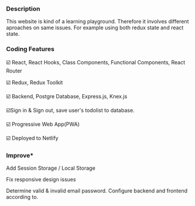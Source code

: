 ### Description

This website is kind of a learning playground. Therefore it involves different aproaches on same issues. For example using both redux state and react state.


### Coding Features

☑️ React, React Hooks, Class Components, Functional Components, React Router

☑️ Redux, Redux Toolkit

☑️ Backend, Postgre Database, Express.js, Knex.js

☑️Sign in & Sign out, save user's todolist to database.

☑️ Progressive Web App(PWA)

☑️ Deployed to Netlify


### Improve*

Add Session Storage / Local Storage

Fix responsive design issues

Determine valid & invalid email password. Configure backend and frontend according to.

